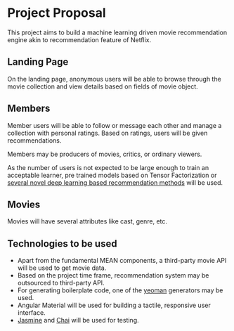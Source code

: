 # Project Proposal

This project aims to build a machine learning driven movie recommendation engine akin to recommendation feature of Netflix.

## Landing Page
On the landing page, anonymous users will be able to browse through the movie collection and view details based on fields of movie object.

## Members

Member users will be able to follow or message each other and manage a collection with personal ratings. Based on ratings, users will be given recommendations.

Members may be producers of movies, critics, or ordinary viewers.

As the number of users is not expected to be large enough to train an acceptable learner, pre trained models based on Tensor Factorization or [several novel deep learning based recommendation methods](https://github.com/robi56/Deep-Learning-for-Recommendation-Systems/blob/master/README.md) will be used.

## Movies

Movies will have several attributes like cast, genre, etc.

## Technologies to be used
  - Apart from the fundamental MEAN components, a third-party movie API will be used to get movie data.
  - Based on the project time frame, recommendation system may be outsourced to third-party API.
  - For generating boilerplate code, one of the [yeoman](http://yeoman.io/) generators may be used.
  - Angular Material will be used for building a tactile, responsive user interface.
  - [Jasmine](https://github.com/jasmine/jasmine) and [Chai](http://chaijs.com/) will be used for testing.